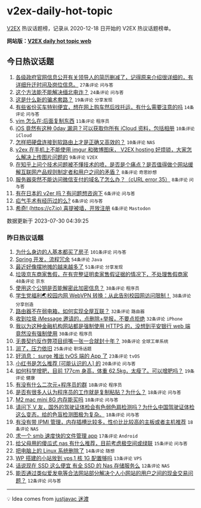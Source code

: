 # v2ex-daily-hot-topic

[V2EX](https://www.v2ex.com/) 热议话题榜，记录从 2020-12-18 日开始的 V2EX 热议话题榜单。

**网站版：[V2EX daily hot topic web](https://boojack.github.io/v2ex-daily-hot-topic-web/)**

## 今日热议话题

<!-- TODAY BEGIN -->

1. [各级政府官网信息公开有关领导人的简历删减了，记得原来介绍很详细的，有详细升迁时间及岗位信息。](https://www.v2ex.com/t/960919) `27条评论` `问与答`
1. [这个方法能不能解决缅北电诈？](https://www.v2ex.com/t/960901) `24条评论` `问与答`
1. [这是什么新的骗术套路？](https://www.v2ex.com/t/960909) `19条评论` `分享发现`
1. [有些省份买车特别便宜，想在网上购车然后找托运，有什么需要注意的吗](https://www.v2ex.com/t/960903) `14条评论` `问与答`
1. [vim 怎么在:后面复制东西](https://www.v2ex.com/t/960935) `11条评论` `程序员`
1. [iOS 竟然有这种 0day 漏洞？可以获取你所有 iCloud 资料，包括相册](https://www.v2ex.com/t/960926) `10条评论` `iCloud`
1. [怎样把硬盘连接到软路由上才是正确又高效的？](https://www.v2ex.com/t/960902) `10条评论` `NAS`
1. [v2ex 在手机上不能使用 imgur 和微博图床， V2EX hosting 好烦锁，大家怎么解决上传图片问题的](https://www.v2ex.com/t/960913) `9条评论` `V2EX`
1. [在知乎上问个技术问题被不懂技术的喷，是否是个痛点？是否值得做个网站缓解互联网产品规则制定者和用户之间的矛盾？](https://www.v2ex.com/t/960912) `8条评论` `奇思妙想`
1. [服务器突然不能访问微信支付的域名了怎么办？（cURL error 35）](https://www.v2ex.com/t/960910) `8条评论` `问与答`
1. [有在日本的 v2er 吗？有问题想咨询下](https://www.v2ex.com/t/960918) `6条评论` `问与答`
1. [疝气手术有经历过的么?](https://www.v2ex.com/t/960915) `6条评论` `问与答`
1. [希奇! (https://c7.io) 喜提被墙，开放注册](https://www.v2ex.com/t/960906) `6条评论` `Mastodon`

数据更新于 2023-07-30 04:39:25

<!-- TODAY END -->

### 昨日热议话题

<!-- YESTERDAY BEGIN -->

1. [为什么身边的人基本都买了房子](https://www.v2ex.com/t/960714) `101条评论` `问与答`
1. [Spring 开发，流程冗余](https://www.v2ex.com/t/960762) `54条评论` `Java`
1. [最近好像摆地摊的越来越多了](https://www.v2ex.com/t/960727) `51条评论` `分享发现`
1. [垃圾京东商家售假，在有完整证明卖家售假证据的情况下，不处理售假商家](https://www.v2ex.com/t/960778) `48条评论` `京东`
1. [使用这个公钥是否能解密此加密信息？](https://www.v2ex.com/t/960808) `38条评论` `程序员`
1. [学生党福利🌏校园内网 WebVPN 转换：从此告别校园网访问限制！](https://www.v2ex.com/t/960716) `38条评论` `分享创造`
1. [路由器不在弱电箱，如何实现全屋互联？](https://www.v2ex.com/t/960711) `32条评论` `路由器`
1. [收到垃圾 iMessage 邀请的，点删除+举报，不要点拒绝](https://www.v2ex.com/t/960720) `32条评论` `iPhone`
1. [我以为这种金融机构网站都是强制使用 HTTPS 的，没想到平安银行 web 端竟然没有强制使用](https://www.v2ex.com/t/960735) `30条评论` `程序员`
1. [无畏契约反作弊项目组嘴一张一合就封十年？](https://www.v2ex.com/t/960755) `30条评论` `全球工单系统`
1. [润了，压力依旧](https://www.v2ex.com/t/960891) `25条评论` `职场话题`
1. [好消息： surge 推出 tvOS 端的 App 了](https://www.v2ex.com/t/960850) `23条评论` `tvOS`
1. [小红书是怎么推荐 [可能认识的人] 的](https://www.v2ex.com/t/960798) `20条评论` `问与答`
1. [如何科学增肥，目前 177cm 身高，体重 62.5kg，太瘦了。可以增肥吗？](https://www.v2ex.com/t/960852) `19条评论` `健康`
1. [有没有什么二次元+程序员的群](https://www.v2ex.com/t/960820) `18条评论` `程序员`
1. [是否有很多人认为程序员的工作就是复制粘贴？为什么？](https://www.v2ex.com/t/960812) `18条评论` `问与答`
1. [M2 mac mini 8G 内存能买吗](https://www.v2ex.com/t/960772) `18条评论` `问与答`
1. [请问下 V 友，国外的驾驶证体检会有色弱色肩检测吗？为什么中国驾驶证体检这么变态，给的色盲检测图极为复杂。](https://www.v2ex.com/t/960754) `18条评论` `问与答`
1. [有没有带 IPMI 管理，内存插槽比较多，性价比比较高的主板或者主机推荐](https://www.v2ex.com/t/960745) `18条评论` `NAS`
1. [求一个 smb 速度快的文件管理 app](https://www.v2ex.com/t/960865) `17条评论` `Android`
1. [给父母用的傻瓜式 nas 有什么推荐，目前考虑极空间或绿联](https://www.v2ex.com/t/960771) `15条评论` `问与答`
1. [把电脑上的 Linux 系统删除了](https://www.v2ex.com/t/960860) `14条评论` `随想`
1. [WP 搭建的小站放到 vps,1 核 1G 配置够吗](https://www.v2ex.com/t/960710) `13条评论` `VPS`
1. [话说现在 SSD 这么便宜 有全 SSD 的 Nas 存储服务么](https://www.v2ex.com/t/960709) `12条评论` `NAS`
1. [能否通过类似爱发电等合法网站部分解决个人小网站的用户之间的现金交易问题？](https://www.v2ex.com/t/960707) `12条评论` `问与答`

<!-- YESTERDAY END -->

---

💡 Idea comes from [justjavac 迷渡](https://github.com/justjavac/)
